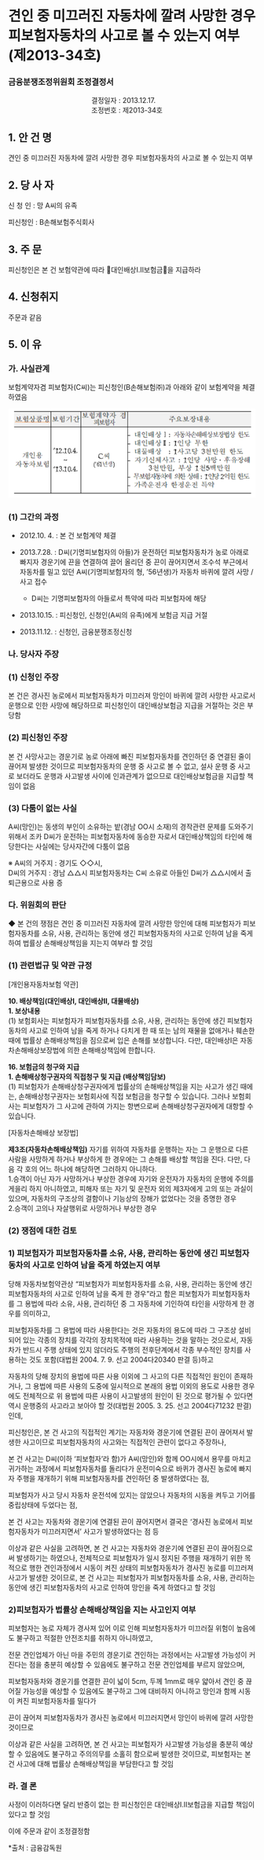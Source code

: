 # 견인 중 미끄러진 자동차에 깔려 사망한 경우 피보험자동차의 사고로 볼 수 있는지 여부(제2013-34호)


### 금융분쟁조정위원회 조정결정서

&nbsp;&nbsp;&nbsp;&nbsp;&nbsp;&nbsp;&nbsp;&nbsp;&nbsp;&nbsp; &nbsp;&nbsp;&nbsp;&nbsp;&nbsp;&nbsp;&nbsp;&nbsp;&nbsp;&nbsp; &nbsp;&nbsp;&nbsp;&nbsp;&nbsp;&nbsp;&nbsp;&nbsp;&nbsp;&nbsp; &nbsp;&nbsp;&nbsp;&nbsp;&nbsp;&nbsp;&nbsp;&nbsp;&nbsp;&nbsp;결정일자 : 2013.12.17.<br>&nbsp;&nbsp;&nbsp;&nbsp;&nbsp;&nbsp;&nbsp;&nbsp;&nbsp;&nbsp; &nbsp;&nbsp;&nbsp;&nbsp;&nbsp;&nbsp;&nbsp;&nbsp;&nbsp;&nbsp; &nbsp;&nbsp;&nbsp;&nbsp;&nbsp;&nbsp;&nbsp;&nbsp;&nbsp;&nbsp; &nbsp;&nbsp;&nbsp;&nbsp;&nbsp;&nbsp;&nbsp;&nbsp;&nbsp;&nbsp;조정번호 : 제2013-34호

## 1. 안 건 명
견인 중 미끄러진 자동차에 깔려 사망한 경우 피보험자동차의 사고로 볼 수 있는지 여부

## 2. 당 사 자 

신 청 인  :  망 A씨의 유족
              
피신청인  :  B손해보험주식회사
              
              
## 3. 주    문

피신청인은 본 건 보험약관에 따라 󰡔대인배상Ⅰ․Ⅱ보험금󰡕을 지급하라

## 4. 신청취지 

주문과 같음

## 5. 이   유 
### 가. 사실관계 

보험계약자겸 피보험자(C씨)는 피신청인(B손해보험㈜)과 아래와 같이 보험계약을 체결하였음

![alt image](https://raw.githubusercontent.com/aijinet/bodoc-claim-contents/master/contents/images/153_1.PNG)

<!--
보험상품명
보험기간
보험계약자 겸
피보험자
주요보장내용
개인용
자동차보험
'12.10.4. 
~
‘13.10.4.
C씨
(’61년생)
- 대인배상Ⅰ: 자동차손해배상보장법상 한도
- 대인배상Ⅱ: 1인당 무한
- 대물배상  : 1사고당 3천만원 한도
- 자기신체사고 : 1인당 사망․후유장해 3천만원, 부상 1천5백만원
- 무보험자동차에 의한 상해 : 1인당 2억원 한도
- 가족운전자 한정운전 특약
-->


### (1) 그간의 과정

  * 2012.10. 4. : 본 건 보험계약 체결

  * 2013.7.28. : D씨(기명피보험자의 아들)가 운전하던 피보험자동차가 농로 아래로 빠지자 경운기에 끈을 연결하여 끌어 올리던 중 끈이 끊어지면서 조수석 부근에서 자동차를 밀고 있던 A씨(기명피보험자의 형, ’56년생)가 자동차 바퀴에 깔려 사망 / 사고 접수

      * D씨는 기명피보험자의 아들로서 특약에 따라 피보험자에 해당

  * 2013.10.15. : 피신청인, 신청인(A씨의 유족)에게 보험금 지급 거절

  * 2013.11.12. : 신청인, 금융분쟁조정신청

### 나. 당사자 주장 

### (1) 신청인 주장 

본 건은 경사진 농로에서 피보험자동차가 미끄러져 망인이 바퀴에 깔려 사망한 사고로서 운행으로 인한 사망에 해당하므로 피신청인이 대인배상보험금 지급을 거절하는 것은 부당함

### (2) 피신청인 주장

본 건 사망사고는 경운기로 농로 아래에 빠진 피보험자동차를 견인하던 중 연결된 줄이 끊어져 발생한 것이므로 피보험자동차의 운행 중 사고로 볼 수 없고, 설사 운행 중 사고로 보더라도 운행과 사고발생 사이에 인과관계가 없으므로 대인배상보험금을 지급할 책임이 없음 

### (3) 다툼이 없는 사실

A씨(망인)는 동생의 부인이 소유하는 밭(경남 OO시 소재)의 경작관련 문제를 도와주기 위해서 조카 D씨가 운전하는 피보험자동차에 동승한 자로서 대인배상책임의 타인에 해당한다는 사실에는 당사자간에 다툼이 없음

※ A씨의 거주지 : 경기도  ◇◇시,<br>
 D씨의 거주지 : 경남 △△시
피보험자동차는 C씨 소유로 아들인 D씨가 △△시에서 출퇴근용으로 사용 증
                
### 다. 위원회의 판단

◆ 본 건의 쟁점은 견인 중 미끄러진 자동차에 깔려 사망한 망인에 대해 피보험자가 피보험자동차를 소유, 사용, 관리하는 동안에 생긴 피보험자동차의 사고로 인하여 남을 죽게 하여 법률상 손해배상책임을 지는지 여부라 할 것임

### (1) 관련법규 및 약관 규정

[개인용자동차보험 약관]

**10. 배상책임(대인배상Ⅰ, 대인배상Ⅱ, 대물배상)**<br>
**1. 보상내용**<br>
(1) 보험회사는 피보험자가 피보험자동차를 소유, 사용, 관리하는 동안에 생긴 피보험자동차의 사고로 인하여 남을 죽게 하거나 다치게 한 때 또는 남의 재물을 없애거나 훼손한 때에 법률상 손해배상책임을 짐으로써 입은 손해를 보상합니다. 다만, 대인배상Ⅰ은 자동차손해배상보장법에 의한 손해배상책임에 한합니다.

**16. 보험금의 청구와 지급**<br>
**1. 손해배상청구권자의 직접청구 및 지급 (배상책임담보)**<br>
(1) 피보험자가 손해배상청구권자에게 법률상의 손해배상책임을 지는 사고가 생긴 때에는, 손해배상청구권자는 보험회사에 직접 보험금을 청구할 수 있습니다. 그러나 보험회사는 피보험자가 그 사고에 관하여 가지는 항변으로써 손해배상청구권자에게 대항할 수 있습니다.


[자동차손해배상 보장법]

**제3조(자동차손해배상책임)** 자기를 위하여 자동차를 운행하는 자는 그 운행으로 다른 사람을 사망하게 하거나 부상하게 한 경우에는 그 손해를 배상할 책임을 진다. 다만, 다음 각 호의 어느 하나에 해당하면 그러하지 아니하다.<br> 
1.승객이 아닌 자가 사망하거나 부상한 경우에 자기와 운전자가 자동차의 운행에 주의를 게을리 하지 아니하였고, 피해자 또는 자기 및 운전자 외의 제3자에게 고의 또는 과실이 있으며, 자동차의 구조상의 결함이나 기능상의 장해가 없었다는 것을 증명한 경우<br>
2.승객이 고의나 자살행위로 사망하거나 부상한 경우<br>


### (2) 쟁점에 대한 검토


### 1) 피보험자가 피보험자동차를 소유, 사용, 관리하는 동안에 생긴 피보험자동차의 사고로 인하여 남을 죽게 하였는지 여부

당해 자동차보험약관상 “피보험자가 피보험자동차를 소유, 사용, 관리하는 동안에 생긴 피보험자동차의 사고로 인하여 남을 죽게 한 경우”라고 함은 피보험자가 피보험자동차를 그 용법에 따라 소유, 사용, 관리하던 중 그 자동차에 기인하여 타인을 사망하게 한 경우를 의미하고,

피보험자동차를 그 용법에 따라 사용한다는 것은 자동차의 용도에 따라 그 구조상 설비되어 있는 각종의 장치를 각각의 장치목적에 따라 사용하는 것을 말하는 것으로서, 자동차가 반드시 주행 상태에 있지 않더라도 주행의 전후단계에서 각종 부수적인 장치를 사용하는 것도 포함(대법원 2004. 7. 9. 선고 2004다20340 판결 등)하고

자동차의 당해 장치의 용법에 따른 사용 이외에 그 사고의 다른 직접적인 원인이 존재하거나, 그 용법에 따른 사용의 도중에 일시적으로 본래의 용법 이외의 용도로 사용한 경우에도 전체적으로 위 용법에 따른 사용이 사고발생의 원인이 된 것으로 평가될 수 있다면 역시 운행중의 사고라고 보아야 할 것(대법원 2005. 3. 25. 선고 2004다71232 판결)인데,

피신청인은, 본 건 사고의 직접적인 계기는 자동차와 경운기에 연결된 끈이 끊어져서 발생한 사고이므로 피보험자동차의 사고와는 직접적인 관련이 없다고 주장하나, 

본 건 사고는 D씨(이하 ‘피보험자’라 함)가 A씨(망인)와 함께 OO시에서 용무를 마치고 귀가하는 과정에서 피보험자동차를 돌리다가 운전미숙으로 바퀴가 경사진 농로에 빠지자 주행을 재개하기 위해 피보험자동차를 견인하던 중 발생하였다는 점, 

피보험자가 사고 당시 자동차 운전석에 있지는 않았으나 자동차의 시동을 켜두고 기어를 중립상태에 두었다는 점, 

본 건 사고는 자동차와 경운기에 연결된 끈이 끊어지면서 결국은 ‘경사진 농로에서 피보험자동차가 미끄러지면서’ 사고가 발생하였다는 점 등

이상과 같은 사실을 고려하면, 본 건 사고는 자동차와 경운기에 연결된 끈이 끊어짐으로써 발생하기는 하였으나, 전체적으로 피보험자가 일시 정지된 주행을 재개하기 위한 목적으로 행한 견인과정에서 시동이 켜진 상태의 피보험자동차가 경사진 농로를 미끄러져 사고가 발생한 것이므로, 본 건 사고는 피보험자가 피보험자동차를 소유, 사용, 관리하는 동안에 생긴 피보험자동차의 사고로 인하여 망인을 죽게 하였다고 할 것임

### 2)피보험자가 법률상 손해배상책임을 지는 사고인지 여부

피보험자는 농로 자체가 경사져 있어 이로 인해 피보험자동차가 미끄러질 위험이 높음에도 불구하고 적절한 안전조치를 취하지 아니하였고,

전문 견인업체가 아닌 마을 주민의 경운기로 견인하는 과정에서는 사고발생 가능성이 커진다는 점을 충분히 예상할 수 있음에도 불구하고 전문 견인업체를 부르지 않았으며,

피보험자동차와 경운기를 연결한 끈이 넓이 5cm, 두께 1mm로 매우 얇아서 견인 중 끊어질 가능성을 예상할 수 있음에도 불구하고 그에 대비하지 아니하고 망인과 함께 시동이 켜진 피보험자동차를 밀다가

끈이 끊어져 피보험자동차가 경사진 농로에서 미끄러지면서 망인이 바퀴에 깔려 사망한 것이므로 

이상과 같은 사실을 고려하면, 본 건 사고는 피보험자가 사고발생 가능성을 충분히 예상할 수 있음에도 불구하고 주의의무를 소홀히 함으로써 발생한 것이므로, 피보험자는 본 건 사고에 대해 법률상 손해배상책임을 부담한다고 할 것임

                                                                 
### 라. 결 론   
사정이 이러하다면 달리 반증이 없는 한 피신청인은 대인배상Ⅰ․Ⅱ보험금을 지급할 책임이 있다고 할 것임

이에 주문과 같이 조정결정함


*출처 : 금융감독원
